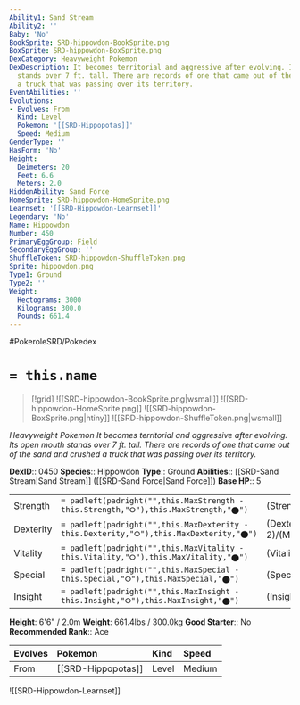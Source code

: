 ```yaml
---
Ability1: Sand Stream
Ability2: ''
Baby: 'No'
BookSprite: SRD-hippowdon-BookSprite.png
BoxSprite: SRD-hippowdon-BoxSprite.png
DexCategory: Heavyweight Pokemon
DexDescription: It becomes territorial and aggressive after evolving. Its open mouth
  stands over 7 ft. tall. There are records of one that came out of the sand and crushed
  a truck that was passing over its territory.
EventAbilities: ''
Evolutions:
- Evolves: From
  Kind: Level
  Pokemon: '[[SRD-Hippopotas]]'
  Speed: Medium
GenderType: ''
HasForm: 'No'
Height:
  Deimeters: 20
  Feet: 6.6
  Meters: 2.0
HiddenAbility: Sand Force
HomeSprite: SRD-hippowdon-HomeSprite.png
Learnset: '[[SRD-Hippowdon-Learnset]]'
Legendary: 'No'
Name: Hippowdon
Number: 450
PrimaryEggGroup: Field
SecondaryEggGroup: ''
ShuffleToken: SRD-hippowdon-ShuffleToken.png
Sprite: hippowdon.png
Type1: Ground
Type2: ''
Weight:
  Hectograms: 3000
  Kilograms: 300.0
  Pounds: 661.4
---
```


#PokeroleSRD/Pokedex

# `= this.name`

> [!grid]
> ![[SRD-hippowdon-BookSprite.png|wsmall]]
> ![[SRD-hippowdon-HomeSprite.png]]
> ![[SRD-hippowdon-BoxSprite.png|htiny]]
> ![[SRD-hippowdon-ShuffleToken.png|wsmall]]


*Heavyweight Pokemon*
*It becomes territorial and aggressive after evolving. Its open mouth stands over 7 ft. tall. There are records of one that came out of the sand and crushed a truck that was passing over its territory.*

**DexID**:: 0450
**Species**:: Hippowdon
**Type**:: Ground
**Abilities**:: [[SRD-Sand Stream|Sand Stream]] ([[SRD-Sand Force|Sand Force]])
**Base HP**:: 5

|           |                                                                                        |                                          |
| --------- | -------------------------------------------------------------------------------------- | ---------------------------------------- |
| Strength  | `= padleft(padright("",this.MaxStrength - this.Strength,"⭘"),this.MaxStrength,"⬤")`    | (Strength::3)/(MaxStrength::6)   |
| Dexterity | `= padleft(padright("",this.MaxDexterity - this.Dexterity,"⭘"),this.MaxDexterity,"⬤")` | (Dexterity:: 2)/(MaxDexterity::4) |
| Vitality  | `= padleft(padright("",this.MaxVitality - this.Vitality,"⭘"),this.MaxVitality,"⬤")`    | (Vitality::3)/(MaxVitality::6)   |
| Special   | `= padleft(padright("",this.MaxSpecial - this.Special,"⭘"),this.MaxSpecial,"⬤")`       | (Special::2)/(MaxSpecial::4)     |
| Insight   | `= padleft(padright("",this.MaxInsight - this.Insight,"⭘"),this.MaxInsight,"⬤")`       | (Insight::2)/(MaxInsight::5)     |

**Height**: 6'6" / 2.0m
**Weight**: 661.4lbs / 300.0kg
**Good Starter**:: No
**Recommended Rank**:: Ace

| Evolves   | Pokemon            | Kind   | Speed   |
|:----------|:-------------------|:-------|:--------|
| From      | [[SRD-Hippopotas]] | Level  | Medium  |

![[SRD-Hippowdon-Learnset]]